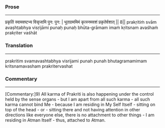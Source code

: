 ### Prose 
 --- 
प्रकृतिं स्वामवष्टभ्य विसृजामि पुन: पुन: |
भूतग्राममिमं कृत्स्नमवशं प्रकृतेर्वशात् || 8||
prakṛitiṁ svām avaṣhṭabhya visṛijāmi punaḥ punaḥ
bhūta-grāmam imaṁ kṛitsnam avaśhaṁ prakṛiter vaśhāt

### Translation 
 --- 
prakritim svamavashtabhya visrijami punah punah bhutagramamimam kritsnamavasham prakritervashat

### Commentary 
 --- 
[Commentary:]9) All karma of Prakriti is also happening under the control held by the sense organs - but I am apart from all such karma - all such karma cannot bind Me - because I am residing in My Self Itself - sitting on top of the head - or - sitting there and not having attention in other directions like everyone else, there is no attachment to other things - I am residing in Atman Itself - thus, attached to Atman.